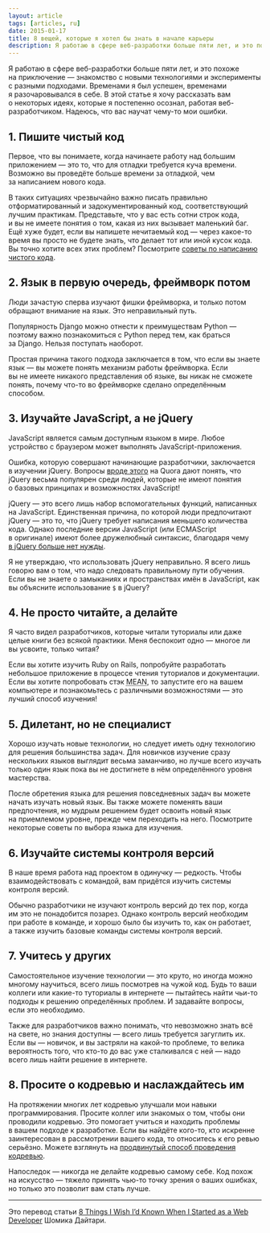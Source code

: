 ```yaml
---
layout: article
tags: [articles, ru]
date: 2015-01-17
title: 8 вещей, которые я хотел бы знать в начале карьеры
description: Я работаю в сфере веб-разработки больше пяти лет, и это похоже на приключение — знакомство с новыми технологиями и эксперименты с разными подходами. Временами я был успешен, временами я разочаровывался в себе. В этой статье я хочу рассказать вам о некоторых идеях, которые я постепенно осознал, работая веб-разработчиком. Надеюсь, что вас научат чему-то мои ошибки.
---
```


<p class="paragraph--lead">Я работаю в сфере веб-разработки больше пяти лет, и это похоже на приключение — знакомство с новыми технологиями и эксперименты с разными подходами. Временами я был успешен, временами я разочаровывался в себе. В этой статье я хочу рассказать вам о некоторых идеях, которые я постепенно осознал, работая веб-разработчиком. Надеюсь, что вас научат чему-то мои ошибки.</p>

## 1. Пишите чистый код

Первое, что вы понимаете, когда начинаете работу над большим приложением — это то, что для отладки требуется куча времени. Возможно вы проведёте больше времени за отладкой, чем за написанием нового кода.

В таких ситуациях чрезвычайно важно писать правильно отформатированный и задокументированный код, соответствующий лучшим практикам. Представьте, что у вас есть сотни строк кода, и вы не имеете понятия о том, какая из них вызывает маленький баг. Ещё хуже будет, если вы напишете нечитаемый код — через какое-то время вы просто не будете знать, что делает тот или иной кусок кода. Вы точно хотите всех этих проблем? Посмотрите [советы по написанию чистого кода](http://www.sitepoint.com/6-tips-for-writing-better-code).

## 2. Язык в первую очередь, фреймворк потом

Люди зачастую сперва изучают фишки фреймворка, и только потом обращают внимание на язык. Это неправильный путь.

Популярность Django можно отнести к преимуществам Python — поэтому важно познакомиться с Python перед тем, как браться за Django. Нельзя поступать наоборот.

Простая причина такого подхода заключается в том, что если вы знаете язык — вы можете понять механизм работы фреймворка. Если вы не имеете никакого представления об языке, вы никак не сможете понять, почему что-то во фреймворке сделано определённым способом.

## 3. Изучайте JavaScript, а не jQuery

JavaScript является самым доступным языком в мире. Любое устройство с браузером может выполнять JavaScript-приложения.

Ошибка, которую совершают начинающие разработчики, заключается в изучении jQuery. Вопросы [вроде этого](https://www.quora.com/I-only-know-jQuery-and-am-not-very-well-versed-with-vanilla-Javascript-Will-this-limit-me-if-I-am-ultimately-trying-to-get-a-job-as-a-junior-front-end-developer-If-so-what-are-some-free-resources-to-expand-my-Javascript-knowledge-Should-I-even-be-thinking-about-things-like-ember-or-angular-yet) на Quora дают понять, что jQuery весьма популярен среди людей, которые не имеют понятия о базовых принципах и возможностях JavaScript!

jQuery — это всего лишь набор вспомогательных функций, написанных на JavaScript. Единственная причина, по которой люди предпочитают jQuery — это то, что jQuery требует написания меньшего количества кода. Однако последние версии JavaScript (или ECMAScript в оригинале) имеют более дружелюбный синтаксис, благодаря чему [в jQuery больше нет нужды](http://youmightnotneedjquery.com/).

Я не утверждаю, что использовать jQuery неправильно. Я всего лишь говорю вам о том, что надо следовать правильному пути обучения. Если вы не знаете о замыканиях и пространствах имён в JavaScript, как вы объясните использование `$` в jQuery?

## 4. Не просто читайте, а делайте

Я часто видел разработчиков, которые читали туториалы или даже целые книги без всякой практики. Меня беспокоит одно — многое ли вы усвоите, только читая?

Если вы хотите изучить Ruby on Rails, попробуйте разработать небольшое приложение в процессе чтения туториалов и документации. Если вы хотите попробовать стэк <abbr title="MongoDB, Express.js, Angular, Node.js">MEAN</abbr>, то запустите его на вашем компьютере и познакомьтесь с различными возможностями — это лучший способ изучения!

## 5. Дилетант, но не специалист

Хорошо изучать новые технологии, но следует иметь одну технологию для решения большинства задач. Для новичков изучение сразу нескольких языков выглядит весьма заманчиво, но лучше всего изучать только один язык пока вы не достигнете в нём определённого уровня мастерства.

После обретения языка для решения повседневных задач вы можете начать изучать новый язык. Вы также можете поменять ваши предпочтения, но мудрым решением будет освоить новый язык на приемлемом уровне, прежде чем переходить на него. Посмотрите некоторые советы по выбора языка для изучения.

## 6. Изучайте системы контроля версий

В наше время работа над проектом в одинучку — редкость. Чтобы взаимодействовать с командой, вам придётся изучить системы контроля версий.

Обычно разработчики не изучают контроль версий до тех пор, когда им это не понадобится позарез. Однако контроль версий необходим при работе в команде, и хорошо было бы изучить то, как он работает, а также изучить базовые команды системы контроля версий.

## 7. Учитесь у других

Самостоятельное изучение технологии — это круто, но иногда можно многому научиться, всего лишь посмотрев на чужой код. Будь то ваши коллеги или какие-то туториалы в интернете — пытайтесь найти чьи-то подходы к решению определённых проблем. И задавайте вопросы, если это необходимо.

Также для разработчиков важно понимать, что невозможно знать всё на свете, но знания доступны — всего лишь требуется загуглить их. Если вы — новичок, и вы застряли на какой-то проблеме, то велика вероятность того, что кто-то до вас уже сталкивался с ней — надо всего лишь найти решение в интернете.

## 8. Просите о кодревью и наслаждайтесь им

На протяжении многих лет кодревью улучшали мои навыки программирования. Просите коллег или знакомых о том, чтобы они проводили кодревью. Это помогает учиться и находить проблемы в вашем подходе к разработке. Если вы найдёте кого-то, кто искренне заинтересован в рассмотрении вашего кода, то относитесь к его ревью серьёзно. Можете взглянуть на [продвинутый способ проведения кодревью](http://www.sitepoint.com/integrated-collaborative-code-reviewing-beanstalk/).

Напоследок — никогда не делайте кодревью самому себе. Код похож на искусство — тяжело принять чью-то точку зрения о ваших ошибках, но только это позволит вам стать лучше.

---

Это перевод статьи [8 Things I Wish I’d Known When I Started as a Web Developer](http://www.sitepoint.com/8-things-wish-id-known-started-developer) Шомика Дайтари.
